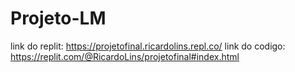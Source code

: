 # Projeto-LM
link do replit: https://projetofinal.ricardolins.repl.co/
link do codigo: https://replit.com/@RicardoLins/projetofinal#index.html
